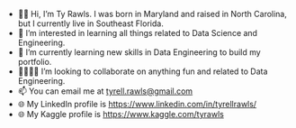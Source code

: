 - 👋🏾 Hi, I’m Ty Rawls. I was born in Maryland and raised in North Carolina, but I currently live in Southeast Florida.
- 🧠 I’m interested in learning all things related to Data Science and Engineering.
- 🌱 I’m currently learning new skills in Data Engineering to build my portfolio.
- 🫱🏾‍🫲🏽 I’m looking to collaborate on anything fun and related to Data Engineering.
- 📫 You can email me at tyrell.rawls@gmail.com
- 🌐︎ My LinkedIn profile is https://www.linkedin.com/in/tyrellrawls/
- 🌐︎ My Kaggle profile is https://www.kaggle.com/tyrawls

<!---
TyRawls/TyRawls is a ✨ special ✨ repository because its `README.md` (this file) appears on your GitHub profile. 
You can click the Preview link to take a look at your changes.
--->
